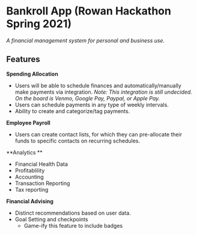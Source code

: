 # Bankroll App (Rowan Hackathon Spring 2021)
*A financial management system for personal and business use.*

## Features

**Spending Allocation**
- Users will be able to schedule finances and automatically/manually make payments via integration. *Note: This integration is still undecided. On the board is Venmo, Google Pay, Paypal, or Apple Pay.*
-  Users can schedule payments in any type of weekly intervals.
- Ability to create and categorize/tag payments.
	
**Employee Payroll**
- Users can create contact lists, for which they can pre-allocate their funds to specific contacts on recurring schedules. 


**Analytics **
- Financial Health Data
- Profitablility
- Accounting
- Transaction Reporting
- Tax reporting

**Financial Advising**
- Distinct recommendations based on user data.
- Goal Setting and checkpoints
	- Game-ify this feature to include badges 
